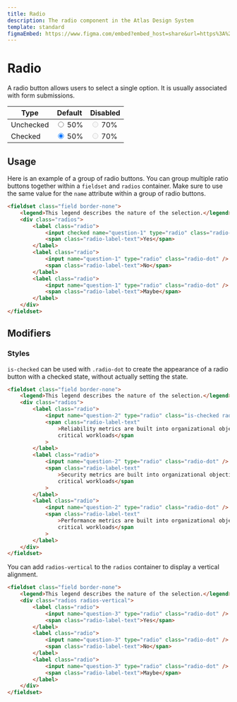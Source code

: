 ```yaml
---
title: Radio
description: The radio component in the Atlas Design System
template: standard
figmaEmbed: https://www.figma.com/embed?embed_host=share&url=https%3A%2F%2Fwww.figma.com%2Ffile%2FuVA2amRR71yJZ0GS6RI6zL%2F%25F0%259F%258C%259E-Atlas-Design-Library%3Fnode-id%3D838%253A1096"
---
```


# Radio

A radio button allows users to select a single option. It is usually associated with form submissions.

<div class="table-wrapper margin-top-xs">
	<table class="table">
		<thead>
			<tr>
				<th>Type</th>
				<th>Default</th>
				<th>Disabled</th>
			</tr>
		</thead>
		<tbody>
			<tr>
				<td>Unchecked</td>
				<td>
					<label class="radio" title="">
                    	<input
                    		type="radio"
                    		name="b16fe0d7-9dfa-460d-a8c4-8b39cad04240"
                    		value="4"
                            class="radio-dot"
                    	/>
                    	<span class="radio-label-text">50%</span>
                    </label>
				</td>
				<td>
					<label class="radio" title="">
                    	<input
                    		type="radio"
                    		name="b16fe0d7-9dfa-460d-a8c4-8b39cad04240"
                    		value="4"
                            class="radio-dot"
                            disabled
                    	/>
                    	<span class="radio-label-text">70%</span>
                    </label>
				</td>
			</tr>
			<tr>
				<td>Checked</td>
				<td>
					<label class="radio" title="">
                    	<input
                    		type="radio"
                    		name="b16fe0d7-9dfa-460d-a8c4-8b39cad04241"
                    		value="4"
                            class="radio-dot"
                            checked
                    	/>
                    	<span class="radio-label-text">50%</span>
                    </label>
				</td>
				<td>
					<label class="radio" title="">
                    	<input
                    		type="radio"
                    		name="b16fe0d7-9dfa-460d-a8c4-8b39cad04241"
                    		value="4"
                    		class="is-checked radio-dot"
                            disabled
                    	/>
                    	<span class="radio-label-text">70%</span>
                    </label>
				</td>
			</tr>
		</tbody>
	</table>
</div>

## Usage

Here is an example of a group of radio buttons. You can group multiple ratio buttons together within a `fieldset` and `radios` container.
Make sure to use the same value for the `name` attribute within a group of radio buttons.

```html
<fieldset class="field border-none">
	<legend>This legend describes the nature of the selection.</legend>
	<div class="radios">
		<label class="radio">
			<input checked name="question-1" type="radio" class="radio-dot" />
			<span class="radio-label-text">Yes</span>
		</label>
		<label class="radio">
			<input name="question-1" type="radio" class="radio-dot" />
			<span class="radio-label-text">No</span>
		</label>
		<label class="radio">
			<input name="question-1" type="radio" class="radio-dot" />
			<span class="radio-label-text">Maybe</span>
		</label>
	</div>
</fieldset>
```

## Modifiers

### Styles

`is-checked` can be used with `.radio-dot` to create the appearance of a radio button with a checked state, without actually setting the state.

```html
<fieldset class="field border-none">
	<legend>This legend describes the nature of the selection.</legend>
	<div class="radios">
		<label class="radio">
			<input name="question-2" type="radio" class="is-checked radio-dot" />
			<span class="radio-label-text"
				>Reliability metrics are built into organizational objectives for teams managing mission
				critical workloads</span
			>
		</label>
		<label class="radio">
			<input name="question-2" type="radio" class="radio-dot" />
			<span class="radio-label-text"
				>Security metrics are built into organizational objectives for teams managing mission
				critical workloads</span
			>
		</label>
		<label class="radio">
			<input name="question-2" type="radio" class="radio-dot" />
			<span class="radio-label-text"
				>Performance metrics are built into organizational objectives for teams managing mission
				critical workloads</span
			>
		</label>
	</div>
</fieldset>
```

You can add `radios-vertical` to the `radios` container to display a vertical alignment.

```html
<fieldset class="field border-none">
	<legend>This legend describes the nature of the selection.</legend>
	<div class="radios radios-vertical">
		<label class="radio">
			<input name="question-3" type="radio" class="radio-dot" />
			<span class="radio-label-text">Yes</span>
		</label>
		<label class="radio">
			<input name="question-3" type="radio" class="radio-dot" />
			<span class="radio-label-text">No</span>
		</label>
		<label class="radio">
			<input name="question-3" type="radio" class="radio-dot" />
			<span class="radio-label-text">Maybe</span>
		</label>
	</div>
</fieldset>
```
